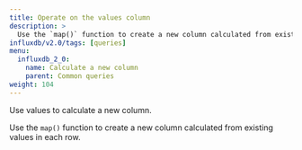 ```yaml
---
title: Operate on the values column
description: >
  Use the `map()` function to create a new column calculated from existing values in each row.
influxdb/v2.0/tags: [queries]
menu:
  influxdb_2_0:
    name: Calculate a new column
    parent: Common queries
weight: 104
---
```

Use values to calculate a new column. 

 Use the `map()` function to create a new column calculated from existing values in each row.
